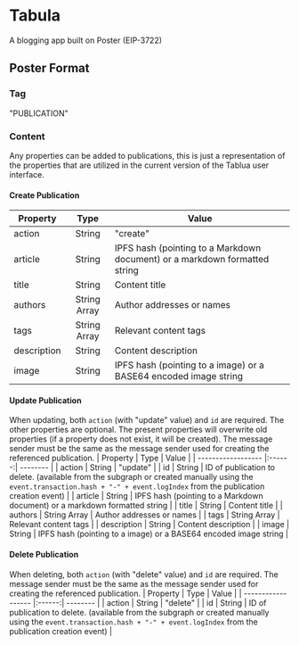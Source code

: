 # Tabula

A blogging app built on Poster (EIP-3722)

## Poster Format

### Tag

"PUBLICATION"

### Content

Any properties can be added to publications, this is just a representation of the properties that are utilized in the current version of the Tablua user interface.

#### Create Publication

| Property    |     Type     | Value                                                                      |
| ----------- | :----------: | -------------------------------------------------------------------------- |
| action      |    String    | "create"                                                                   |
| article     |    String    | IPFS hash (pointing to a Markdown document) or a markdown formatted string |
| title       |    String    | Content title                                                              |
| authors     | String Array | Author addresses or names                                                  |
| tags        | String Array | Relevant content tags                                                      |
| description |    String    | Content description                                                        |
| image       |    String    | IPFS hash (pointing to a image) or a BASE64 encoded image string           |

#### Update Publication

When updating, both `action` (with "update" value) and `id` are required. The other properties are optional. The present properties will overwrite old properties (if a property does not exist, it will be created). The message sender must be the same as the message sender used for creating the referenced publication.
| Property | Type | Value |
| ------------------ |:------:| -------- |
| action | String | "update" |
| id | String | ID of publication to delete. (available from the subgraph or created manually using the `event.transaction.hash + "-" + event.logIndex` from the publication creation event) |
| article | String | IPFS hash (pointing to a Markdown document) or a markdown formatted string |
| title | String | Content title |
| authors | String Array | Author addresses or names |
| tags | String Array | Relevant content tags |
| description | String | Content description |
| image | String | IPFS hash (pointing to a image) or a BASE64 encoded image string |

#### Delete Publication

When deleting, both `action` (with "delete" value) and `id` are required. The message sender must be the same as the message sender used for creating the referenced publication.
| Property | Type | Value |
| ------------------ |:------:| -------- |
| action | String | "delete" |
| id | String | ID of publication to delete. (available from the subgraph or created manually using the `event.transaction.hash + "-" + event.logIndex` from the publication creation event) |
